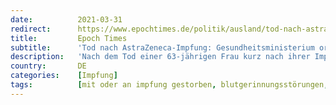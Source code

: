 ```yaml
---
date:          2021-03-31
redirect:      https://www.epochtimes.de/politik/ausland/tod-nach-astrazeneca-impfung-gesundheitsministerium-ordnet-autopsie-einer-63-jaehrigen-an-a3483250.html
title:         Epoch Times
subtitle:      'Tod nach AstraZeneca-Impfung: Gesundheitsministerium ordnet Autopsie einer 63-Jährigen an'
description:   'Nach dem Tod einer 63-jährigen Frau kurz nach ihrer Impfung mit dem Wirkstoff von AstraZeneca hat das griechische Gesundheitsministerium eine Autopsie angeordnet.'
country:       DE
categories:    [Impfung]
tags:          [mit oder an impfung gestorben, blutgerinnungsstörungen, astrazeneca]
---
```

